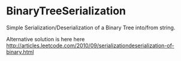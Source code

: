 # BinaryTreeSerialization

Simple Serialization/Deserialization of a Binary Tree into/from string.

Alternative solution is here here http://articles.leetcode.com/2010/09/serializationdeserialization-of-binary.html


